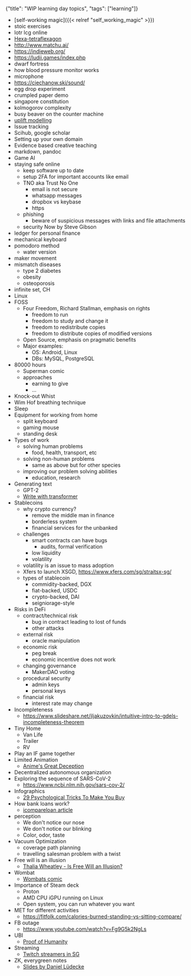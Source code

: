{"title": "WIP learning day topics", "tags": ["learning"]}
* [self-working magic]({{< relref "self_working_magic" >}})
* stoic exercises
* lotr lcg online
* [Hexa-tetraflexagon](https://momath.org/activities/flexagon/)
* http://www.matchu.ai/
* https://indieweb.org/
* https://ludii.games/index.php
* dwarf fortress
* how blood pressure monitor works
* microphone
* https://ciechanow.ski/sound/
* egg drop experiment
* crumpled paper demo
* singapore constitution
* kolmogorov complexity
* busy beaver on the counter machine
* [uplift modelling](https://speakerdeck.com/gerbenoostra/preventing-churn-like-a-bandit)
* Issue tracking
* Scihub, google scholar
* Setting up your own domain
* Evidence based creative teaching
* markdown, pandoc
* Game AI
* staying safe online
  * keep software up to date
  * setup 2FA for important accounts like email
  * TNO aka Trust No One
    * email is not secure
    * whatsapp messages
    * dropbox vs keybase
    * https
  * phishing
    * beware of suspicious messages with links and file attachments
  * security Now by Steve Gibson
* ledger for personal finance
* mechanical keyboard
* pomodoro method
  * water version
* maker movement
* mismatch diseases
  * type 2 diabetes
  * obesity
  * osteoporosis
* infinite set, CH
* Linux
* FOSS
  * Four Freedom, Richard Stallman, emphasis on rights
    * freedom to run
    * freedom to study and change it
    * freedom to redistribute copies
    * freedom to distribute copies of modified versions
  * Open Source, emphasis on pragmatic benefits
  * Major examples:
    * OS: Android, Linux
    * DBs: MySQL, PostgreSQL
* 80000 hours
  * Superman comic
  * approaches
    * earning to give
    * ...
* Knock-out Whist
* Wim Hof breathing technique
* Sleep
* Equipment for working from home
  * split keyboard
  * gaming mouse
  * standing desk
* Types of work
  * solving human problems
    * food, health, transport, etc
  * solving non-human problems
    * same as above but for other species
  * improving our problem solving abilities
    * education, research
* Generating text
  * GPT-2
  * [Write with transformer](https://transformer.huggingface.co/)
* Stablecoins
  * why crypto currency?
    * remove the middle man in finance
    * borderless system
    * financial services for the unbanked
  * challenges
    * smart contracts can have bugs
      * audits, formal verification
    * low liquidity
    * volatility
  * volatility is an issue to mass adoption
  * Xfers to launch XSGD, https://www.xfers.com/sg/straitsx-sg/
  * types of stablecoin
    * commidity-backed, DGX
    * fiat-backed, USDC
    * crypto-backed, DAI
    * seigniorage-style
* Risks in DeFi
  * contract/technical risk
    * bug in contract leading to lost of funds
    * other attacks
  * external risk
    * oracle manipulation
  * economic risk
    * peg break
    * economic incentive does not work
  * changing governance
    * MakerDAO voting
  * procedural security
    * admin keys
    * personal keys
  * financial risk
    * interest rate may change
* Incompleteness
  * https://www.slideshare.net/iljakuzovkin/intuitive-intro-to-gdels-incompleteness-theorem
* Tiny Home
  * Van Life
  * Trailer
  * RV
* Play an IF game together
* Limited Animation
  * [Anime's Great Deception](https://www.tofugu.com/japan/anime-vs-cartoons/)
* Decentralized autonomous organization
* Exploring the sequence of SARS-CoV-2
  * https://www.ncbi.nlm.nih.gov/sars-cov-2/
* Infographics
  * [29 Psychological Tricks To Make You Buy](https://www.visualcapitalist.com/29-psychological-tricks-to-make-you-buy-more/)
* How bank loans work?
  * [icompareloan article](https://www.icompareloan.com/resources/bank-loans-singapore-mortgage/)
* perception
  * We don't notice our nose
  * We don't notice our blinking
  * Color, odor, taste
* Vacuum Optimization
  * coverage path planning
  * travelling salesman problem with a twist
* Free will is an illusion
  * [Thalia Wheatley - Is Free Will an Illusion?](https://www.youtube.com/watch?v=88Z82jGuY7w)
* Wombat
  * [Wombats comic](https://theoatmeal.com/comics/wombats)
* Importance of Steam deck
  * Proton
  * AMD CPU iGPU running on Linux
  * Open system, you can run whatever you want
* MET for different activities
  * https://fitfolk.com/calories-burned-standing-vs-sitting-compare/
* FB outage
  * https://www.youtube.com/watch?v=Fg9G5k2NgLs
* UBI
  * [Proof of Humanity](https://www.proofofhumanity.id/)
* Streaming
  * [Twitch streamers in SG](https://vulcanpost.com/771301/highest-paid-twitch-streamers-singapore/)
* ZK, everygreen notes
  * [Slides by Daniel Lüdecke](https://strengejacke.files.wordpress.com/2015/10/introduction-into-luhmanns-zettelkasten-thinking.pdf)

